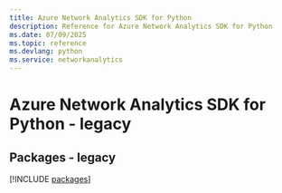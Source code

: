 ```yaml
---
title: Azure Network Analytics SDK for Python
description: Reference for Azure Network Analytics SDK for Python
ms.date: 07/09/2025
ms.topic: reference
ms.devlang: python
ms.service: networkanalytics
---
```

# Azure Network Analytics SDK for Python - legacy
## Packages - legacy
[!INCLUDE [packages](network-analytics-index.md)]